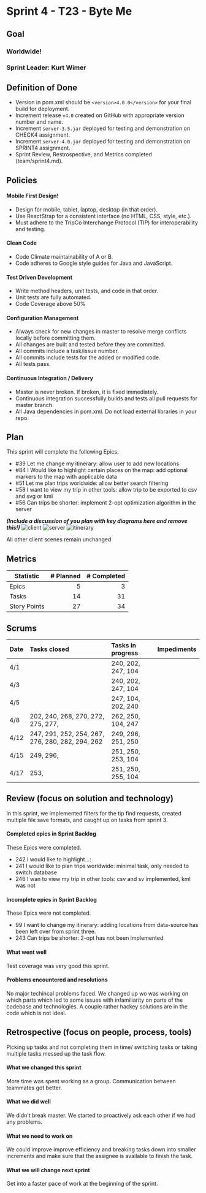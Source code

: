# Sprint 4 - T23 - Byte Me

## Goal

### Worldwide!
### Sprint Leader: Kurt Wimer

## Definition of Done

* Version in pom.xml should be `<version>4.0.0</version>` for your final build for deployment.
* Increment release `v4.0` created on GitHub with appropriate version number and name.
* Increment `server-3.5.jar` deployed for testing and demonstration on CHECK4 assignment.
* Increment `server-4.0.jar` deployed for testing and demonstration on SPRINT4 assignment.
* Sprint Review, Restrospective, and Metrics completed (team/sprint4.md).


## Policies

#### Mobile First Design!
* Design for mobile, tablet, laptop, desktop (in that order).
* Use ReactStrap for a consistent interface (no HTML, CSS, style, etc.).
* Must adhere to the TripCo Interchange Protocol (TIP) for interoperability and testing.
#### Clean Code
* Code Climate maintainability of A or B.
* Code adheres to Google style guides for Java and JavaScript.
#### Test Driven Development
* Write method headers, unit tests, and code in that order.
* Unit tests are fully automated.
* Code Coverage above 50%
#### Configuration Management
* Always check for new changes in master to resolve merge conflicts locally before committing them.
* All changes are built and tested before they are committed.
* All commits include a task/issue number.
* All commits include tests for the added or modified code.
* All tests pass.
#### Continuous Integration / Delivery 
* Master is never broken.  If broken, it is fixed immediately.
* Continuous integration successfully builds and tests all pull requests for master branch.
* All Java dependencies in pom.xml.  Do not load external libraries in your repo. 


## Plan

This sprint will complete the following Epics.

* #39 Let me change my itinerary: allow user to add new locations
* #84 I Would like to highlight certain places on the map: add optional markers to the map with applicable data
* #51 Let me plan trips worldwide: allow better search filtering
* #58 I want to view my trip in other tools: allow trip to be exported to csv and svg or kml
* #56 Can trips be shorter: implement 2-opt optimization algorithm in the server

***(Include a discussion of you plan with key diagrams here and remove this!)***
![client](https://github.com/csucs314s19/t23/blob/master/sprints/sprint4_resources/clientDiagram.svg)
![server](https://github.com/csucs314s19/t23/blob/master/sprints/sprint4_resources/server.svg)
![itinerary](https://github.com/csucs314s19/t23/blob/master/sprints/sprint4_resources/itinerary.svg)

All other client scenes remain unchanged


## Metrics

| Statistic | # Planned | # Completed |
| --- | ---: | ---: |
| Epics | 5 | 3 |
| Tasks |  14   | 31 | 
| Story Points |  27  | 34 | 


## Scrums

| Date | Tasks closed  | Tasks in progress | Impediments |
| :--- | :--- | :--- | :--- |
| 4/1 | | 240, 202, 247, 104 | |
| 4/3 | | 240, 202, 247, 104 | |
| 4/5 | | 247, 104, 202, 240| |
| 4/8 | 202, 240, 268, 270, 272, 275, 277,| 262, 250, 104, 247 | |
| 4/12 | 247, 291, 252, 254, 267, 276, 280, 282,  294, 262 | 249, 296, 251, 250 | |
| 4/15 | 249, 296,  | 251, 250, 253, 104| |
| 4/17 | 253, | 251, 250, 255, 104| |


## Review (focus on solution and technology)

In this sprint, we implemented filters for the tip find requests, created multiple file save formats, and caught up on tasks from sprint 3.
 

#### Completed epics in Sprint Backlog 

These Epics were completed.

* 242 I would like to highlight...:
* 241 I would like to plan trips worldwide: minimal task, only needed to switch database
* 246 I wan to view my trip in other tools: csv and sv implemented, kml was not

#### Incomplete epics in Sprint Backlog 

These Epics were not completed.

* 99 I want to change my itinerary: adding locations from data-source has been left over from sprint three.
* 243 Can trips be shorter: 2-opt has not been implemented

#### What went well

Test coverage was very good this sprint.

#### Problems encountered and resolutions

No major techincal problems faced. We changed up wo was working on which parts which led to some issues with infamiliarity on parts of the codebase and technologies.
A couple rather hackey solutions are in the code which is not ideal.

## Retrospective (focus on people, process, tools)

Picking up tasks and not completing them in time/ switching tasks or taking multiple tasks messed up the task flow.

#### What we changed this sprint

More time was spent working as a group. Communication between teammates got better.

#### What we did well

We didn't break master. We started to proactively ask each other if we had any problems.

#### What we need to work on

We could improve improve efficiency and breaking tasks down into smaller increments
and make sure that the assignee is available to finish the task.

#### What we will change next sprint 

Get into a faster pace of work at the beginning of the sprint.

